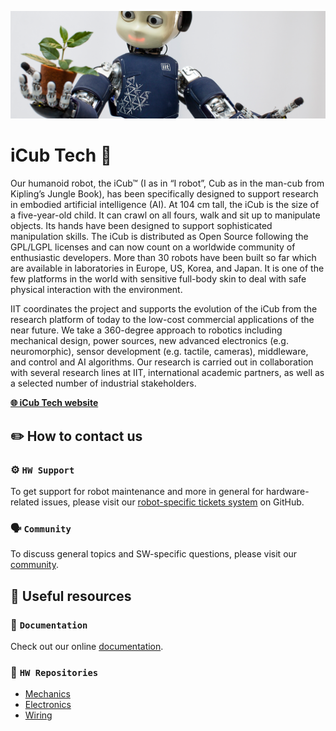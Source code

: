 ![icub](https://github.com/icub-tech-iit/.github/blob/master/profile/assets/icub.png)

# iCub Tech 🤖

Our humanoid robot, the iCub™ (I as in “I robot”, Cub as in the man-cub from Kipling’s Jungle Book), has been specifically designed
to support research in embodied artificial intelligence (AI). At 104 cm tall, the iCub is the size of a five-year-old child.
It can crawl on all fours, walk and sit up to manipulate objects. Its hands have been designed to support sophisticated manipulation skills.
The iCub is distributed as Open Source following the GPL/LGPL licenses and can now count on a worldwide community of enthusiastic developers.
More than 30 robots have been built so far which are available in laboratories in Europe, US, Korea, and Japan. It is one of the few platforms
in the world with sensitive full-body skin to deal with safe physical interaction with the environment.

IIT coordinates the project and supports the evolution of the iCub from the research platform of today to the low-cost commercial applications
of the near future. We take a 360-degree approach to robotics including mechanical design, power sources, new advanced electronics
(e.g. neuromorphic), sensor development (e.g. tactile, cameras), middleware, and control and AI algorithms. Our research is carried out in
collaboration with several research lines at IIT, international academic partners, as well as a selected number of industrial stakeholders.

[**🌐 iCub Tech website**](https://www.iit.it/web/icub-tech)

## ✏️ How to contact us

### ⚙️ `HW Support`
To get support for robot maintenance and more in general for hardware-related issues, please visit our [robot-specific tickets system](https://github.com/robotology/icub-tech-support) on GitHub.

### 🗣️ `Community`
To discuss general topics and SW-specific questions, please visit our [community](https://github.com/robotology/community).

## 🔗 Useful resources

### 📖 `Documentation`
Check out our online [documentation](https://icub-tech-iit.github.io/documentation).

### 💽 `HW Repositories`
- [Mechanics](https://github.com/icub-tech-iit/cad-mechanics-public)
- [Electronics](https://github.com/icub-tech-iit/electronics-boards-public)
- [Wiring](https://github.com/icub-tech-iit/electronics-wiring-public)
